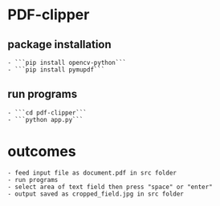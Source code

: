# PDF-clipper
  ## package installation
    - ```pip install opencv-python```
    - ```pip install pymupdf```
  ## run programs
    - ```cd pdf-clipper```
    - ```python app.py```
  # outcomes
    - feed input file as document.pdf in src folder
    - run programs
    - select area of text field then press "space" or "enter"
    - output saved as cropped_field.jpg in src folder 